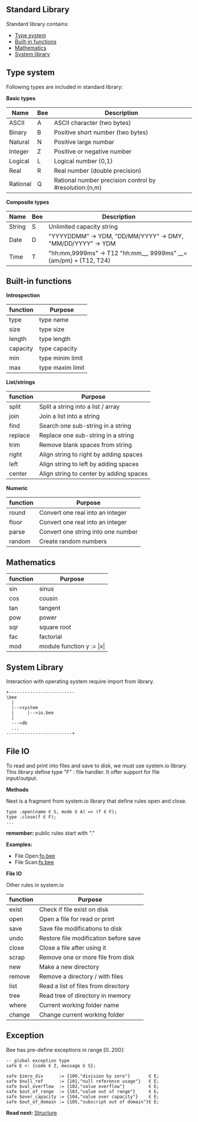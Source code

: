 ## Standard Library

Standard library contains:

* [Type system](#type-system)
* [Built-in functions](#built-in-functions)
* [Mathematics](#mathematics)
* [System library](#system-library)

## Type system

Following types are included in standard library:

**Basic types**

| Name        |Bee| Description
|-------------|---|-------------------------------------------------------------
| ASCII       |A  | ASCII character       (two bytes)
| Binary      |B  | Positive short number (two bytes)
| Natural     |N  | Positive large numbar 
| Integer     |Z  | Positive or negative number 
| Logical     |L  | Logical number {0,1}
| Real        |R  | Real number (double precision)
| Rational    |Q  | Rational number precision control by #resolution:(n,m)

**Composite types**

| Name        |Bee| Description
|-------------|---|-------------------------------------------------------------
| String      |S  | Unlimited capacity string
| Date        |D  | "YYYYDDMM" -> YDM, "DD/MM/YYYY" -> DMY, "MM/DD/YYYY" -> YDM
| Time        |T  | "hh:mm,9999ms" -> T12 "hh:mm__, 9999ms" __={am/pm} + {T12, T24}

## Built-in functions
 
**Introspection**

| function | Purpose
|----------|------------------------------------------ 
| type     | type name
| size     | type size 
| length   | type length 
| capacity | type capacity
| min      | type minim limit
| max      | type maxim limit
 
**List/strings**

| function | Purpose
|----------|------------------------------------------ 
| split    | Split a string into a list / array
| join     | Join a list into a string 
| find     | Search one sub-string in a string
| replace  | Replace one sub-string in a string
| trim     | Remove blank spaces from string
| right    | Align string to right by adding spaces
| left     | Align string to left by adding spaces
| center   | Align string to center by adding spaces
 
**Numeric**
 
| function | Purpose
|----------|------------------------------------------ 
| round    | Convert one real into an integer
| floor    | Convert one real into an integer
| parse    | Convert one string into one number
| random   | Create random numbers
 
## Mathematics

| function | Purpose
|----------|------------------------------------------ 
| sin      | sinus 
| cos      | cousin
| tan      | tangent
| pow      | power
| sqr      | square root
| fac      | factorial
| mod      | module function y := \|x\|  

## System Library

Interaction with operating system require import from library.

```
+-------------------------
\bee 
  |
  |-->system
  |     |-->io.bee
  |
  --->db
  ...
-------------------------+  
```

## File IO

To read and print into files and save to disk, we must use system.io library. This library define type "F" : file handler. It offer support for file input/output.

**Methods**

Next is a fragment from system.io library that define rules open and close.

```
type .open(name ∈ S, mode ∈ A) => (f ∈ F);
type .close(f ∈ F);
...

```
**remember:** public rules start with "."

**Examples:**

* File Open:[fo.bee](../demo/fo.bee)
* File Scan:[fs.bee](../demo/sc.bee) 

**File IO**

Other rules in system.io

|function | Purpose
|---------|------------------------------------------ 
| exist   | Check if file exist on disk
| open    | Open a file for read or print
| save    | Save file modifications to disk
| undo    | Restore file modification before save
| close   | Close a file after using it
| scrap   | Remove one or more file from disk
| new     | Make a new directory
| remove  | Remove a directory / with files
| list    | Read a list of files from directory
| tree    | Read tree of directory in memory
| where   | Current working folder name 
| change  | Change current working folder

## Exception
Bee has pre-define exceptions in range [0..200]:

```
-- global exception type
safe E <: {code ∈ Z, message ∈ S};
```

```
safe $zero_div      := {100,"division by zero"}       ∈ E;
safe $null_ref      := {101,"null reference usage"}   ∈ E;
safe $val_overflow  := {102,"value overflow"}         ∈ E;
safe $out_of_range  := {103,"value out of range"}     ∈ E;
safe $over_capacity := {104,"value over capacity"}    ∈ E;
safe $out_of_domain := {105,"subscript out of domain"}∈ E;
```

**Read next:** [Structure](structure.md)

